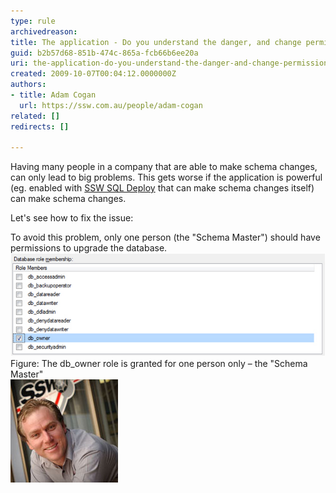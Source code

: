 ```yaml
---
type: rule
archivedreason: 
title: The application - Do you understand the danger, and change permissions so "Schema Changes" can only be done by the "Schema Master"?
guid: b2b57d68-851b-474c-865a-fcb66b6ee20a
uri: the-application-do-you-understand-the-danger-and-change-permissions-so-schema-changes-can-only-be-done-by-the-schema-master
created: 2009-10-07T00:04:12.0000000Z
authors:
- title: Adam Cogan
  url: https://ssw.com.au/people/adam-cogan
related: []
redirects: []

---
```


Having many people in a company that are able to make schema changes, can only lead to big problems. This gets worse if the application is powerful (eg. enabled with [SSW SQL Deploy](http://www.ssw.com.au/SSW/SQLDeploy/) that can make schema changes itself) can make schema changes. 

 Let's see how to fix the issue:   
<!--endintro-->
 To avoid this problem, only one person (the "Schema Master") should have permissions to upgrade the database.      ![](FullPermission.jpg)      Figure: The db\_owner role is granted for one person only – the "Schema Master"        
![Figure: And here is the "Schema Master" at SSW](Adam.jpg)
